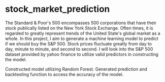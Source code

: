 # stock_market_prediction
The Standard & Poor's 500 encompasses 500 corporations that have their stock publically listed on the New York Stock Exchange.
Often times, it is regarded to greatly represent trends of the United State's global market as a whole.
In this project, I aim to generate a machine learning model to predict if we should buy the S&amp;P 500. Stock prices fluctuate greatly from day to day, minute to minute, and second to second. I will look into the S&P 500 dataset provided by yahoo finance to utilize valid predictors in constructing the model.

Constructed model utilizing Random Forest.
Generated prediction and backtesting function to access the accuracy of the model.
